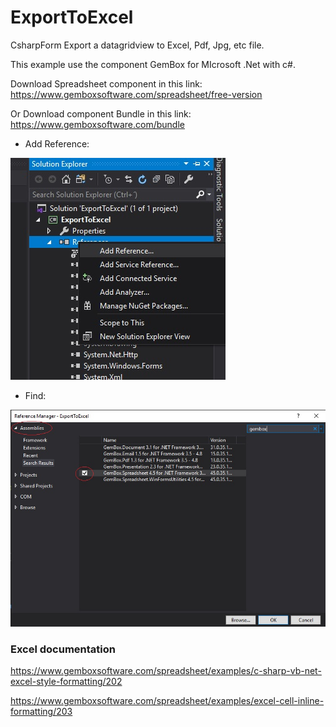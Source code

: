 # ExportToExcel
CsharpForm Export a datagridview to Excel, Pdf, Jpg, etc file.

This example use the component GemBox for MIcrosoft .Net with c#.

Download Spreadsheet component in this link:
https://www.gemboxsoftware.com/spreadsheet/free-version

Or Download component Bundle in this link:
https://www.gemboxsoftware.com/bundle

* Add Reference:

![](img/reference.jpg)


* Find:

![](img/component.jpg)


### Excel documentation

https://www.gemboxsoftware.com/spreadsheet/examples/c-sharp-vb-net-excel-style-formatting/202

https://www.gemboxsoftware.com/spreadsheet/examples/excel-cell-inline-formatting/203

